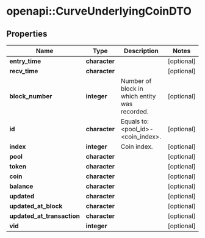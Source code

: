 # openapi::CurveUnderlyingCoinDTO


## Properties
Name | Type | Description | Notes
------------ | ------------- | ------------- | -------------
**entry_time** | **character** |  | [optional] 
**recv_time** | **character** |  | [optional] 
**block_number** | **integer** | Number of block in which entity was recorded. | [optional] 
**id** | **character** | Equals to: &lt;pool_id&gt;-&lt;coin_index&gt;. | [optional] 
**index** | **integer** | Coin index. | [optional] 
**pool** | **character** |  | [optional] 
**token** | **character** |  | [optional] 
**coin** | **character** |  | [optional] 
**balance** | **character** |  | [optional] 
**updated** | **character** |  | [optional] 
**updated_at_block** | **character** |  | [optional] 
**updated_at_transaction** | **character** |  | [optional] 
**vid** | **integer** |  | [optional] 


